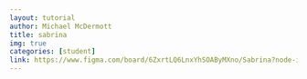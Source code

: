 ```yaml
---
layout: tutorial
author: Michael McDermott
title: sabrina
img: true
categories: [student]
link: https://www.figma.com/board/6ZxrtLQ6LnxYhSOAByMXno/Sabrina?node-id=0-1&t=e9SWJ7iWQtuYsH7X-1
---
```

